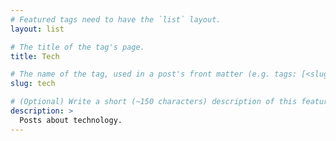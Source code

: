 ```yaml
---
# Featured tags need to have the `list` layout.
layout: list

# The title of the tag's page.
title: Tech

# The name of the tag, used in a post's front matter (e.g. tags: [<slug>]).
slug: tech

# (Optional) Write a short (~150 characters) description of this featured tag.
description: >
  Posts about technology.
---
```

